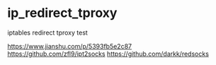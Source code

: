 # ip_redirect_tproxy
iptables redirect tproxy test

https://www.jianshu.com/p/5393fb5e2c87
https://github.com/zfl9/ipt2socks
https://github.com/darkk/redsocks

